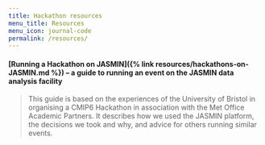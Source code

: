 ```yaml
---
title: Hackathon resources
menu_title: Resources
menu_icon: journal-code
permalink: /resources/
---
```


#### [Running a Hackathon on JASMIN]({% link resources/hackathons-on-JASMIN.md %}) – a guide to running an event on the JASMIN data analysis facility

> This guide is based on the experiences of the University of Bristol in
organising a CMIP6 Hackathon in association with the Met Office Academic
Partners. It describes how we used the JASMIN platform, the decisions we took
and why, and advice for others running similar events.